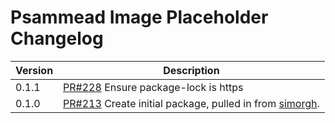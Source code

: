 # Psammead Image Placeholder Changelog

| Version | Description                                                                                                                                    |
|---------|-------------|
| 0.1.1   | [PR#228](https://github.com/BBC-News/psammead/pull/228) Ensure package-lock is https                                                           |
| 0.1.0   | [PR#213](https://github.com/BBC-News/psammead/pull/213) Create initial package, pulled in from [simorgh](https://github.com/BBC-News/simorgh). |
